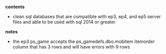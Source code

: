 **contents**

* clean sql databases that are compatible with ep3, ep4, and ep5 server files and able to be used with sql 2014 or greater

**notes**

* the ep3 ps_game accepts the ps_gamedefs.dbo.mobitem itemorder column that has 3 rows and will have errors with 9 rows
